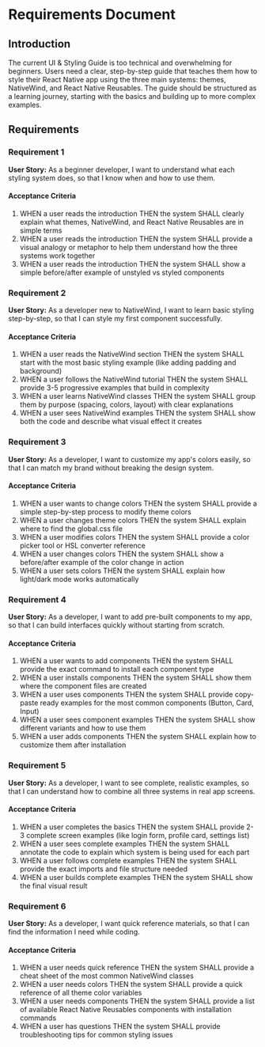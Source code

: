 # Requirements Document

## Introduction

The current UI & Styling Guide is too technical and overwhelming for beginners. Users need a clear, step-by-step guide that teaches them how to style their React Native app using the three main systems: themes, NativeWind, and React Native Reusables. The guide should be structured as a learning journey, starting with the basics and building up to more complex examples.

## Requirements

### Requirement 1

**User Story:** As a beginner developer, I want to understand what each styling system does, so that I know when and how to use them.

#### Acceptance Criteria

1. WHEN a user reads the introduction THEN the system SHALL clearly explain what themes, NativeWind, and React Native Reusables are in simple terms
2. WHEN a user reads the introduction THEN the system SHALL provide a visual analogy or metaphor to help them understand how the three systems work together
3. WHEN a user reads the introduction THEN the system SHALL show a simple before/after example of unstyled vs styled components

### Requirement 2

**User Story:** As a developer new to NativeWind, I want to learn basic styling step-by-step, so that I can style my first component successfully.

#### Acceptance Criteria

1. WHEN a user reads the NativeWind section THEN the system SHALL start with the most basic styling example (like adding padding and background)
2. WHEN a user follows the NativeWind tutorial THEN the system SHALL provide 3-5 progressive examples that build in complexity
3. WHEN a user learns NativeWind classes THEN the system SHALL group them by purpose (spacing, colors, layout) with clear explanations
4. WHEN a user sees NativeWind examples THEN the system SHALL show both the code and describe what visual effect it creates

### Requirement 3

**User Story:** As a developer, I want to customize my app's colors easily, so that I can match my brand without breaking the design system.

#### Acceptance Criteria

1. WHEN a user wants to change colors THEN the system SHALL provide a simple step-by-step process to modify theme colors
2. WHEN a user changes theme colors THEN the system SHALL explain where to find the global.css file
3. WHEN a user modifies colors THEN the system SHALL provide a color picker tool or HSL converter reference
4. WHEN a user changes colors THEN the system SHALL show a before/after example of the color change in action
5. WHEN a user sets colors THEN the system SHALL explain how light/dark mode works automatically

### Requirement 4

**User Story:** As a developer, I want to add pre-built components to my app, so that I can build interfaces quickly without starting from scratch.

#### Acceptance Criteria

1. WHEN a user wants to add components THEN the system SHALL provide the exact command to install each component type
2. WHEN a user installs components THEN the system SHALL show them where the component files are created
3. WHEN a user uses components THEN the system SHALL provide copy-paste ready examples for the most common components (Button, Card, Input)
4. WHEN a user sees component examples THEN the system SHALL show different variants and how to use them
5. WHEN a user adds components THEN the system SHALL explain how to customize them after installation

### Requirement 5

**User Story:** As a developer, I want to see complete, realistic examples, so that I can understand how to combine all three systems in real app screens.

#### Acceptance Criteria

1. WHEN a user completes the basics THEN the system SHALL provide 2-3 complete screen examples (like login form, profile card, settings list)
2. WHEN a user sees complete examples THEN the system SHALL annotate the code to explain which system is being used for each part
3. WHEN a user follows complete examples THEN the system SHALL provide the exact imports and file structure needed
4. WHEN a user builds complete examples THEN the system SHALL show the final visual result

### Requirement 6

**User Story:** As a developer, I want quick reference materials, so that I can find the information I need while coding.

#### Acceptance Criteria

1. WHEN a user needs quick reference THEN the system SHALL provide a cheat sheet of the most common NativeWind classes
2. WHEN a user needs colors THEN the system SHALL provide a quick reference of all theme color variables
3. WHEN a user needs components THEN the system SHALL provide a list of available React Native Reusables components with installation commands
4. WHEN a user has questions THEN the system SHALL provide troubleshooting tips for common styling issues